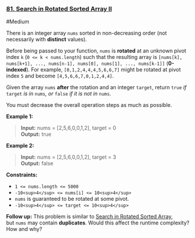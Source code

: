 ### [81. Search in Rotated Sorted Array II](https://leetcode.com/problems/search-in-rotated-sorted-array-ii/)

#Medium

There is an integer array `nums` sorted in non-decreasing order (not necessarily with **distinct** values).

Before being passed to your function, `nums` is **rotated** at an unknown pivot index `k` (`0 <= k < nums.length`) such that the resulting array is `[nums[k], nums[k+1], ..., nums[n-1], nums[0], nums[1], ..., nums[k-1]]` (**0-indexed**). For example, `[0,1,2,4,4,4,5,6,6,7]` might be rotated at pivot index `5` and become `[4,5,6,6,7,0,1,2,4,4]`.

Given the array `nums` **after** the rotation and an integer `target`, return `true` _if_ `target` _is in_ `nums`_, or_ `false` _if it is not in_ `nums`_._

You must decrease the overall operation steps as much as possible.

**Example 1:**

> **Input:** nums = \[2,5,6,0,0,1,2\], target = 0  
> **Output:** true

**Example 2:**

> **Input:** nums = \[2,5,6,0,0,1,2\], target = 3  
> **Output:** false

**Constraints:**

- `1 <= nums.length <= 5000`
- `-10<sup>4</sup> <= nums[i] <= 10<sup>4</sup>`
- `nums` is guaranteed to be rotated at some pivot.
- `-10<sup>4</sup> <= target <= 10<sup>4</sup>`

**Follow up:** This problem is similar to [Search in Rotated Sorted Array](https://leetcode.com/problems/search-in-rotated-sorted-array/description/), but `nums` may contain **duplicates**. Would this affect the runtime complexity? How and why?

